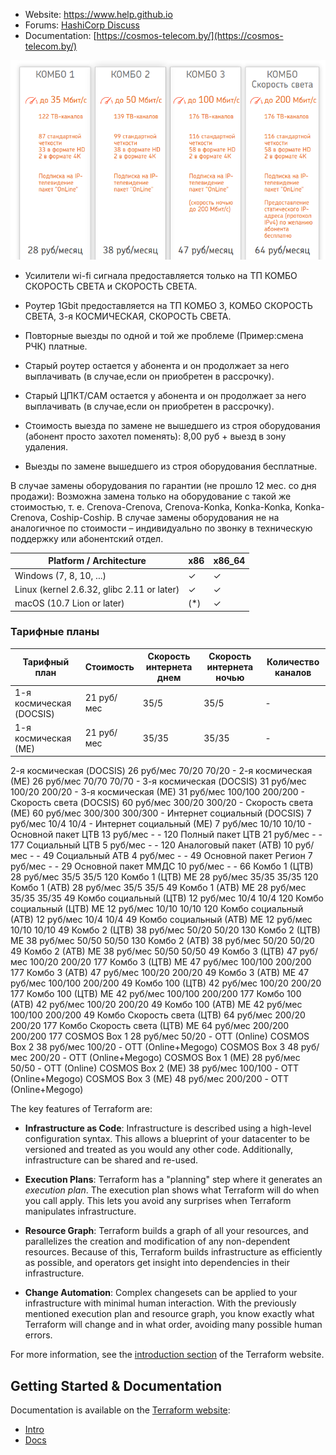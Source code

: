 
- Website: https://www.help.github.io
- Forums: [HashiCorp Discuss](https://www.help.github.io)
- Documentation: [https://cosmos-telecom.by/](https://cosmos-telecom.by/)


<img alt="Terraform" src="Комбо.png" width="600px">

- Усилители wi-fi сигнала предоставляется только на ТП КОМБО СКОРОСТЬ СВЕТА и
СКОРОСТЬ СВЕТА.
- Роутер 1Gbit предоставляется на ТП КОМБО 3, КОМБО СКОРОСТЬ СВЕТА, 3-я КОСМИЧЕСКАЯ,
СКОРОСТЬ СВЕТА.
- Повторные выезды по одной и той же проблеме (Пример:смена РЧК) платные.

- Старый роутер остается у абонента и он продолжает за него выплачивать 
(в случае,если он приобретен в рассрочку).

- Старый ЦПКТ/САМ остается у абонента и он продолжает за него выплачивать
(в случае,если он приобретен в рассрочку).

- Стоимость выезда по замене не вышедшего из строя оборудования (абонент просто
захотел поменять): 8,00 руб + выезд в зону удаления.

- Выезды по замене вышедшего из строя оборудования бесплатные.

В случае замены оборудования по гарантии (не прошло 12 мес. со дня продажи):
Возможна замена только на оборудование с такой же стоимостью, т. е.
Crenova-Crenova, Crenova-Konka, Konka-Konka, Konka-Crenova, Coship-Coship.
В случае замены оборудования не на аналогичное по стоимости –
индивидуально по звонку в техническую поддержку или абонентский отдел.

| Platform / Architecture                     | x86 | x86_64 |
|---------------------------------------------|-----|--------|
| Windows (7, 8, 10, ...)                     | ✓   | ✓      |
| Linux (kernel 2.6.32, glibc 2.11 or later)  | ✓   | ✓      |
| macOS (10.7 Lion or later)                  | (\*) | ✓      |

### Тарифные планы
| Тарифный план |	Стоимость	| Скорость интернета днем | Скорость интернета ночью | Количество каналов |
|---------------|-----------|-------------------------|--------------------------|--------------------|
| 1-я космическая (DOCSIS) | 21 руб/мес |	35/5	| 35/5 |	-
| 1-я космическая (МЕ)	| 21 руб/мес	| 35/35	| 35/35 |	-
2-я космическая (DOCSIS)	26 руб/мес	70/20	70/20	-
2-я космическая (МЕ)	26 руб/мес	70/70	70/70	-
3-я космическая (DOCSIS)	31 руб/мес	100/20	200/20	-
3-я космическая (МЕ)	31 руб/мес	100/100	200/200	-
Скорость света (DOCSIS)	60 руб/мес	300/20	300/20	-
Скорость света (МЕ)	60 руб/мес	300/300	300/300	-
Интернет социальный (DOCSIS)	7 руб/мес	10/4	10/4	-
Интернет социальный (МЕ)	7 руб/мес	10/10	10/10	-
Основной пакет ЦТВ	13 руб/мес	-	-	120
Полный пакет ЦТВ	21 руб/мес	-	-	177
Социальный ЦТВ	5 руб/мес	-	-	120
Аналоговый пакет (АТВ)	10 руб/мес	-	-	49
Социальный АТВ	4 руб/мес	-	-	49
Основной пакет Регион	7 руб/мес	-	-	29
Основной пакет ММДС	10 руб/мес	-	-	66
Комбо 1 (ЦТВ)	28 руб/мес	35/5	35/5	120
Комбо 1 (ЦТВ) МЕ	28 руб/мес	35/35	35/35	120
Комбо 1 (АТВ)	28 руб/мес	35/5	35/5	49
Комбо 1 (АТВ) МЕ	28 руб/мес	35/35	35/35	49
Комбо социальный (ЦТВ)	12 руб/мес	10/4	10/4	120
Комбо социальный (ЦТВ) МЕ	12 руб/мес	10/10	10/10	120
Комбо социальный (АТВ)	12 руб/мес	10/4	10/4	49
Комбо социальный (АТВ) МЕ	12 руб/мес	10/10	10/10	49
Комбо 2 (ЦТВ)	38 руб/мес	50/20	50/20	130
Комбо 2 (ЦТВ) МЕ	38 руб/мес	50/50	50/50	130
Комбо 2 (АТВ)	38 руб/мес	50/20	50/20	49
Комбо 2 (АТВ) МЕ	38 руб/мес	50/50	50/50	49
Комбо 3 (ЦТВ)	47 руб/мес	100/20	200/20	177
Комбо 3 (ЦТВ) МЕ	47 руб/мес	100/100	200/200	177
Комбо 3 (АТВ)	47 руб/мес	100/20	200/20	49
Комбо 3 (АТВ) МЕ	47 руб/мес	100/100	200/200	49
Комбо 100 (ЦТВ)	42 руб/мес	100/20	200/20	177
Комбо 100 (ЦТВ) МЕ	42 руб/мес	100/100	200/200	177
Комбо 100 (АТВ)	42 руб/мес	100/20	200/20	49
Комбо 100 (АТВ) МЕ	42 руб/мес	100/100	200/200	49
Комбо Скорость света (ЦТВ)	64 руб/мес	200/20	200/20	177
Комбо Скорость света (ЦТВ) МЕ	64 руб/мес	200/200	200/200	177
COSMOS Box 1	28 руб/мес	50/20	-	OTT (Online)
COSMOS Box 2	38 руб/мес	100/20	-	OTT (Online+Megogo)
COSMOS Box 3	48 руб/мес	200/20	-	OTT (Online+Megogo)
COSMOS Box 1 (ME)	28 руб/мес	50/50	-	OTT (Online)
COSMOS Box 2 (ME)	38 руб/мес	100/100	-	OTT (Online+Megogo)
COSMOS Box 3 (ME)	48 руб/мес	200/200	-	OTT (Online+Megogo)


The key features of Terraform are:

- **Infrastructure as Code**: Infrastructure is described using a high-level configuration syntax. This allows a blueprint of your datacenter to be versioned and treated as you would any other code. Additionally, infrastructure can be shared and re-used.

- **Execution Plans**: Terraform has a "planning" step where it generates an *execution plan*. The execution plan shows what Terraform will do when you call apply. This lets you avoid any surprises when Terraform manipulates infrastructure.

- **Resource Graph**: Terraform builds a graph of all your resources, and parallelizes the creation and modification of any non-dependent resources. Because of this, Terraform builds infrastructure as efficiently as possible, and operators get insight into dependencies in their infrastructure.

- **Change Automation**: Complex changesets can be applied to your infrastructure with minimal human interaction. With the previously mentioned execution plan and resource graph, you know exactly what Terraform will change and in what order, avoiding many possible human errors.

For more information, see the [introduction section](http://www.terraform.io/intro) of the Terraform website.

Getting Started & Documentation
-------------------------------
Documentation is available on the [Terraform website](http://www.terraform.io):
  - [Intro](https://www.terraform.io/intro/index.html)
  - [Docs](https://www.terraform.io/docs/index.html)
